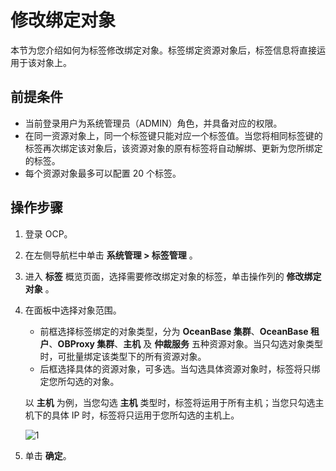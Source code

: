 # 修改绑定对象

本节为您介绍如何为标签修改绑定对象。标签绑定资源对象后，标签信息将直接运用于该对象上。

## 前提条件

* 当前登录用户为系统管理员（ADMIN）角色，并具备对应的权限。
* 在同一资源对象上，同一个标签键只能对应一个标签值。当您将相同标签键的标签再次绑定该对象后，该资源对象的原有标签将自动解绑、更新为您所绑定的标签。
* 每个资源对象最多可以配置 20 个标签。

## 操作步骤

1. 登录 OCP。

2. 在左侧导航栏中单击 **系统管理 > 标签管理** 。

3. 进入 **标签** 概览页面，选择需要修改绑定对象的标签，单击操作列的 **修改绑定对象** 。

4. 在面板中选择对象范围。

    * 前框选择标签绑定的对象类型，分为 **OceanBase 集群**、**OceanBase 租户**、**OBProxy 集群**、**主机** 及 **仲裁服务** 五种资源对象。当只勾选对象类型时，可批量绑定该类型下的所有资源对象。
    * 后框选择具体的资源对象，可多选。当勾选具体资源对象时，标签将只绑定您所勾选的对象。

    以 **主机** 为例，当您勾选 **主机** 类型时，标签将运用于所有主机；当您只勾选主机下的具体 IP 时，标签将只运用于您所勾选的主机上。

    ![1](https://obbusiness-private.oss-cn-shanghai.aliyuncs.com/doc/img/ocp/422/%E4%BF%AE%E6%94%B9%E7%BB%91%E5%AE%9A%E5%AF%B9%E8%B1%A1.png)

5. 单击 **确定**。

